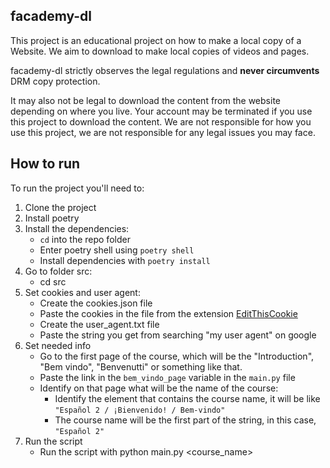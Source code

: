 ## facademy-dl
This project is an educational project on how to make a local copy of a Website.
We aim to download to make local copies of videos and pages.

facademy-dl strictly observes the legal regulations and **never circumvents** DRM copy protection.

It may also not be legal to download the content from the website depending on where you live.
Your account may be terminated if you use this project to download the content.
We are not responsible for how you use this project, we are not responsible for any legal issues you may face.

## How to run
To run the project you'll need to:

1. Clone the project
2. Install poetry
3. Install the dependencies:
    - `cd` into the repo folder
    - Enter poetry shell using `poetry shell`
    - Install dependencies with `poetry install`
4. Go to folder src:
    - cd src
5. Set cookies and user agent:
    - Create the cookies.json file
    - Paste the cookies in the file from the extension [EditThisCookie](https://chrome.google.com/webstore/detail/editthiscookie/fngmhnnpilhplaeedifhccceomclgfbg?hl=pt-BR)
    - Create the user_agent.txt file
    - Paste the string you get from searching "my user agent" on google
6. Set needed info
    - Go to the first page of the course, which will be the "Introduction", "Bem vindo", "Benvenutti" or something like that.
    - Paste the link in the `bem_vindo_page` variable in the `main.py` file
    - Identify on that page what will be the name of the course:
        - Identify the element that contains the course name, it will be like `"Español 2 / ¡Bienvenido! / Bem-vindo"`
        - The course name will be the first part of the string, in this case, `"Español 2"`
7. Run the script
    - Run the script with python main.py <course_name>
